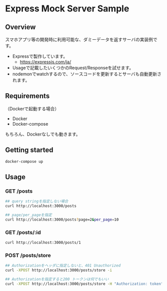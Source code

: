 # Express Mock Server Sample

## Overview

スマホアプリ等の開発時に利用可能な、ダミーデータを返すサーバの実装例です。
* Expressで製作しています。
  * https://expressjs.com/ja/
* Usageで記載したいくつかのRequest/Responseを試せます。
* nodemonでwatchするので、ソースコードを更新するとサーバも自動更新されます。

## Requirements
（Dockerで起動する場合）
* Docker
* Docker-compose

もちろん、Dockerなしでも動きます。

## Getting started
```sh
docker-compose up
```

## Usage

### GET /posts

```sh
## query stringを指定しない場合
curl http://localhost:3000/posts

## page/per_pageを指定
curl http://localhost:3000/posts?page=2&per_page=10
```

### GET /posts/:id

```sh
curl http://localhost:3000/posts/1
```

### POST /posts/store

```sh
## Authorizationをヘッダに指定しないと、401 Unauthorized
curl -XPOST http://localhost:3000/posts/store -i

## Authorizationを指定すると200 トークンは何でもいい
curl -XPOST http://localhost:3000/posts/store -H "Authorization: token" -i
````
